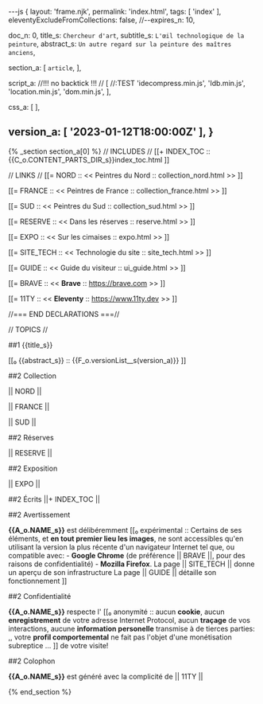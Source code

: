 ---js
{
  layout:    'frame.njk',
  permalink: 'index.html',
  tags:      [ 'index' ],
  eleventyExcludeFromCollections: false,
  //--expires_n: 10,


  doc_n:      0,
  title_s:    `Chercheur d'art`,
  subtitle_s: `L'œil technologique de la peinture`,
  abstract_s: `Un autre regard sur la peinture des maîtres anciens`,

  section_a:
  [
    `article`,
  ],

  script_a:      //!!! no backtick !!! //
  [
    //:TEST 'idecompress.min.js',
    'Idb.min.js',
    'location.min.js',
    'dom.min.js',
  ],

  css_a:
  [
  ],

  version_a:
  [
    '2023-01-12T18:00:00Z'
  ],
}
---
{% _section section_a[0] %}
//  INCLUDES  //
[[+  INDEX_TOC  ::
     {{C_o.CONTENT_PARTS_DIR_s}}index_toc.html  ]]

//  LINKS  //
[[=  NORD  ::
     <<  Peintres du Nord  ::  collection_nord.html  >>  ]]

[[=  FRANCE  ::
     <<  Peintres de France  ::  collection_france.html  >>  ]]

[[=  SUD  ::
     <<  Peintres du Sud  ::  collection_sud.html  >>  ]]

[[=  RESERVE  ::
     <<  Dans les réserves  ::  reserve.html  >>  ]]

[[=  EXPO  ::
     <<  Sur les cimaises  ::  expo.html  >>  ]]

[[=  SITE_TECH  ::
     <<  Technologie du site  ::  site_tech.html  >>  ]]

[[=  GUIDE  ::
     <<  Guide du visiteur  ::  ui_guide.html  >>  ]]

[[=  BRAVE  ::
     <<  **Brave**  ::  https://brave.com  >>  ]]

[[=  11TY  ::
     <<  **Eleventy**  ::  https://www.11ty.dev  >>  ]]

//=== END DECLARATIONS ===//

//  TOPICS
//




##1 {{title_s}}

[[₀  {{abstract_s}}  ::
     {{F_o.versionList__s(version_a)}}  ]]




##2 Collection

||  NORD  ||

||  FRANCE  ||

||  SUD  ||




##2 Réserves

||  RESERVE  ||




##2 Exposition

||  EXPO  ||




##2 Écrits
||+  INDEX_TOC  ||




##2 Avertissement

 **{{A_o.NAME_s}}** est délibéremment 
[[₀  expérimental  ::
     Certains de ses éléments, et **en tout premier lieu les images**, ne sont accessibles qu'en utilisant la version la plus récente d'un navigateur Internet tel que, ou compatible avec:
     - **Google Chrome** (de préférence ||  BRAVE  ||, pour des raisons de confidentialité)
     - **Mozilla Firefox**.
     La page ||  SITE_TECH  || donne un aperçu de son infrastructure
     La page ||  GUIDE  || détaille son fonctionnement  ]]




##2 Confidentialité

 **{{A_o.NAME_s}}** respecte l'
[[₀  anonymité  ::
     aucun **cookie**,
     aucun **enregistrement** de votre adresse Internet Protocol,
     aucun **traçage** de vos interactions,
     aucune **information personelle** transmise à de tierces parties:  ,,
    votre **profil comportemental** ne fait pas l'objet d'une monétisation subreptice &hellip;  ]]
de votre visite!




##2 Colophon

 **{{A_o.NAME_s}}** est généré avec la complicité de ||  11TY  ||

{% end_section %}
